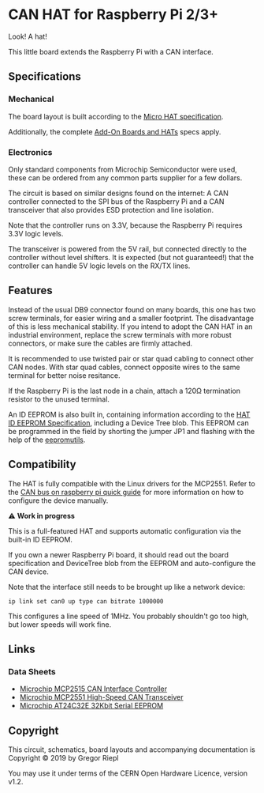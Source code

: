 # CAN HAT for Raspberry Pi 2/3+

Look! A hat!

This little board extends the Raspberry Pi with a CAN interface.

## Specifications

### Mechanical

The board layout is built according to the [Micro HAT specification].

Additionally, the complete [Add-On Boards and HATs] specs apply.

### Electronics

Only standard components from Microchip Semiconductor were used, these can be
ordered from any common parts supplier for a few dollars.

The circuit is based on similar designs found on the internet: A CAN
controller connected to the SPI bus of the Raspberry Pi and a CAN
transceiver that also provides ESD protection and line isolation.

Note that the controller runs on 3.3V, because the Raspberry Pi requires
3.3V logic levels.

The transceiver is powered from the 5V rail, but connected directly to the
controller without level shifters. It is expected (but not guaranteed!) that
the controller can handle 5V logic levels on the RX/TX lines.

## Features

Instead of the usual DB9 connector found on many boards, this one has two
screw terminals, for easier wiring and a smaller footprint. The disadvantage
of this is less mechanical stability. If you intend to adopt the CAN HAT
in an industrial environment, replace the screw terminals with more robust
connectors, or make sure the cables are firmly attached.

It is recommended to use twisted pair or star quad cabling to connect other
CAN nodes. With star quad cables, connect opposite wires to the
same terminal for better noise resitance.

If the Raspberry Pi is the last node in a chain, attach a 120Ω termination
resistor to the unused terminal.

An ID EEPROM is also built in, containing information according to the
[HAT ID EEPROM Specification], including a Device Tree blob. This EEPROM
can be programmed in the field by shorting the jumper JP1 and flashing
with the help of the [eepromutils].

## Compatibility

The HAT is fully compatible with the Linux drivers for the MCP2551.
Refer to the [CAN bus on raspberry pi quick guide] for more information
on how to configure the device manually.

:warning: **Work in progress**

This is a full-featured HAT and supports automatic configuration via
the built-in ID EEPROM.

If you own a newer Raspberry Pi board, it should read out the board
specification and DeviceTree blob from the EEPROM and auto-configure
the CAN device.

Note that the interface still needs to be brought up like a network device:

    ip link set can0 up type can bitrate 1000000

This configures a line speed of 1MHz. You probably shouldn't go too high,
but lower speeds will work fine.

## Links

[Add-On Boards and HATs]: https://github.com/raspberrypi/hats
[Micro HAT Specification]: https://github.com/raspberrypi/hats/blob/master/uhat-board-mechanical.pdf
[HAT ID EEPROM Specification]: https://github.com/raspberrypi/hats/blob/master/eeprom-format.md
[CAN bus on raspberry pi quick guide]: https://www.raspberrypi.org/forums/viewtopic.php?t=141052
[eepromutils]: https://github.com/raspberrypi/hats/tree/master/eepromutils

### Data Sheets

* [Microchip MCP2515 CAN Interface Controller](https://www.microchip.com/wwwproducts/en/en010406)
* [Microchip MCP2551 High-Speed CAN Transceiver](https://www.microchip.com/wwwproducts/en/MCP2551)
* [Microchip AT24C32E 32Kbit Serial EEPROM](https://www.microchip.com/wwwproducts/en/AT24C32E)

## Copyright

This circuit, schematics, board layouts and accompanying documentation is
Copyright © 2019 by Gregor Riepl

You may use it under terms of the CERN Open Hardware Licence, version v1.2.
